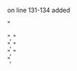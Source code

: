 on line 131-134 added

"<div class='spectrum-indicators'>",
"<div class='spectrum-initialColor-preview'></div>",
"<div class='spectrum-color-preview'></div>",
"</div>",